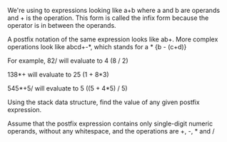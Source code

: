 We're using to expressions looking like a+b where a and b are operands and + is the operation. This form is called the infix form because the operator is in between the operands.

A postfix notation of the same expression looks like ab+. More complex operations look like abcd+-*, which stands for a * {b - (c+d)}

For example,
82/ will evaluate to 4 (8 / 2)

138*+ will evaluate to 25 (1 + 8*3)

545*+5/ will evaluate to 5 ((5 + 4*5) / 5)

Using the stack data structure, find the value of any given postfix expression.

Assume that the postfix expression contains only single-digit numeric operands, without any whitespace, and the operations are +, -, * and /